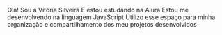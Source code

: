 Olá!
Sou a Vitória Silveira 
E estou estudando na Alura
Estou me desenvolvendo na linguagem JavaScript
Utilizo esse espaço para minha organização e compartilhamento dos meu projetos desenvolvidos
